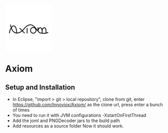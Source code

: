 <a href="url"><img src="https://github.com/Innoviox/Axiom/blob/master/Logo.png" align="center" height="150" width="150" ></a>
# Axiom

## Setup and Installation
- In Eclipse, "import > git > local repository", clone from git, enter https://github.com/Innoviox/Axiom/ as the clone url, press enter a bunch of times
- You need to run it with JVM configurations -XstartOnFirstThread
- Add the joml and PNGDecoder jars to the build path
- Add resources as a source folder
Now it should work.
